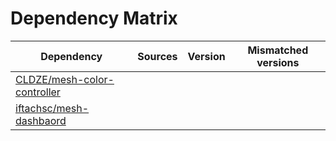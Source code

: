 # Dependency Matrix

Dependency | Sources | Version | Mismatched versions
---------- | ------- | ------- | -------------------
[CLDZE/mesh-color-controller](https://github.com/CLDZE/mesh-color-controller.git) |  | []() | 
[iftachsc/mesh-dashbaord](https://github.com/iftachsc/mesh-dashbaord.git) |  | []() | 
